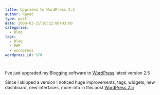 ```yaml
---
title: Upgraded to WordPress 2.5
author: Rayed
type: post
date: 2008-03-31T10:22:06+03:00
categories:
  - Blog
tags:
  - Blog
  - PHP
  - wordpress
wordpress_id: 370

---
```

<p>I&#8217;ve just upgraded my Blogging software to <a href="http://www.wordpress.org/">WordPress</a> latest version 2.5</p>
<p>Since I skipped a version I noticed huge improvements, tags, widgets, new dashboard, new interfaces, more info in this post <a href="http://wordpress.org/development/2008/03/wordpress-25-brecker/">WordPress 2.5</a></p>
